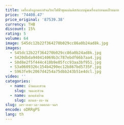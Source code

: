 ```yaml
---
title: เครื่องยิงลูกดอกอัจฉริยะไฟฟ้าชุดแผ่นดิสก์แบบนุ่มเครื่องกำหนดเป้าหมาย
price: '74408.47'
price_original: '87539.38'
currency: THB
discount: 15%
rating: 5
volume: 64
image: S45dc12b22f364270b029cc86a0b24ad8k.jpg
images:
  - S45dc12b22f364270b029cc86a0b24ad8k.jpg
  - S420dbda940414069b3c787ebdf66b7aa4.jpg
  - S0d8e2f5f444c410b9e05fcc93aa3bf951.jpg
  - S3a0609326c154b4290ec12b867bd5735F.jpg
  - S963fe9c2067d4254a75dbb243b51e4dcl.jpg
video: ''
categories:
  - name: บ้านและสวน
    slug: านและสวน
  - name: ตกแต่งบ้าน
    slug: ตกแต-งบ-าน
slug: เคร-องย-งล-กดอกอ-จฉร
encode: oDRRgPS
lang: th
---
```

  